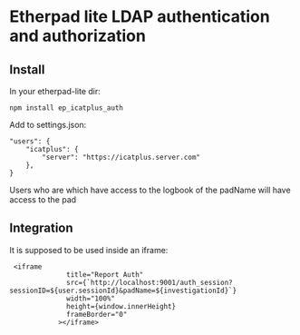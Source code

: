 # Etherpad lite LDAP authentication and authorization

## Install

In your etherpad-lite dir:

    npm install ep_icatplus_auth

Add to settings.json:

```
"users": {
    "icatplus": {
        "server": "https://icatplus.server.com"
    },
}
```

Users who are which have access to the logbook of the padName will have access to the pad

## Integration

It is supposed to be used inside an iframe:

```
 <iframe
              title="Report Auth"
              src={`http://localhost:9001/auth_session?sessionID=${user.sessionId}&padName=${investigationId}`}
              width="100%"
              height={window.innerHeight}
              frameBorder="0"
            ></iframe>
```
